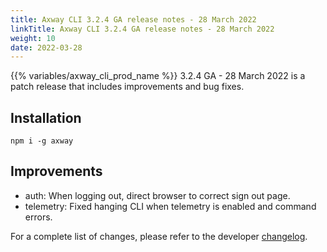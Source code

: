 ```yaml
---
title: Axway CLI 3.2.4 GA release notes - 28 March 2022
linkTitle: Axway CLI 3.2.4 GA release notes - 28 March 2022
weight: 10
date: 2022-03-28
---
```


{{% variables/axway_cli_prod_name %}} 3.2.4 GA - 28 March 2022 is a patch release that includes improvements and bug fixes.

## Installation

```
npm i -g axway
```

## Improvements

* auth: When logging out, direct browser to correct sign out page.
* telemetry: Fixed hanging CLI when telemetry is enabled and command errors.

For a complete list of changes, please refer to the developer [changelog](https://github.com/appcelerator/amplify-tooling/blob/master/docs/Release%20Notes/Axway%20CLI%203.2.4.md).
